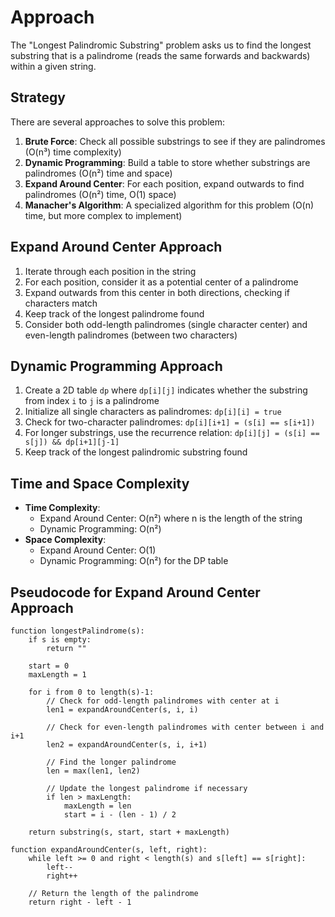 # Approach

The "Longest Palindromic Substring" problem asks us to find the longest substring that is a palindrome (reads the same forwards and backwards) within a given string.

## Strategy

There are several approaches to solve this problem:

1. **Brute Force**: Check all possible substrings to see if they are palindromes (O(n³) time complexity)
2. **Dynamic Programming**: Build a table to store whether substrings are palindromes (O(n²) time and space)
3. **Expand Around Center**: For each position, expand outwards to find palindromes (O(n²) time, O(1) space)
4. **Manacher's Algorithm**: A specialized algorithm for this problem (O(n) time, but more complex to implement)

## Expand Around Center Approach
1. Iterate through each position in the string
2. For each position, consider it as a potential center of a palindrome
3. Expand outwards from this center in both directions, checking if characters match
4. Keep track of the longest palindrome found
5. Consider both odd-length palindromes (single character center) and even-length palindromes (between two characters)

## Dynamic Programming Approach
1. Create a 2D table `dp` where `dp[i][j]` indicates whether the substring from index `i` to `j` is a palindrome
2. Initialize all single characters as palindromes: `dp[i][i] = true`
3. Check for two-character palindromes: `dp[i][i+1] = (s[i] == s[i+1])`
4. For longer substrings, use the recurrence relation: `dp[i][j] = (s[i] == s[j]) && dp[i+1][j-1]`
5. Keep track of the longest palindromic substring found

## Time and Space Complexity
- **Time Complexity**: 
  - Expand Around Center: O(n²) where n is the length of the string
  - Dynamic Programming: O(n²)
- **Space Complexity**: 
  - Expand Around Center: O(1)
  - Dynamic Programming: O(n²) for the DP table

## Pseudocode for Expand Around Center Approach
```
function longestPalindrome(s):
    if s is empty:
        return ""
    
    start = 0
    maxLength = 1
    
    for i from 0 to length(s)-1:
        // Check for odd-length palindromes with center at i
        len1 = expandAroundCenter(s, i, i)
        
        // Check for even-length palindromes with center between i and i+1
        len2 = expandAroundCenter(s, i, i+1)
        
        // Find the longer palindrome
        len = max(len1, len2)
        
        // Update the longest palindrome if necessary
        if len > maxLength:
            maxLength = len
            start = i - (len - 1) / 2
    
    return substring(s, start, start + maxLength)

function expandAroundCenter(s, left, right):
    while left >= 0 and right < length(s) and s[left] == s[right]:
        left--
        right++
    
    // Return the length of the palindrome
    return right - left - 1
```
